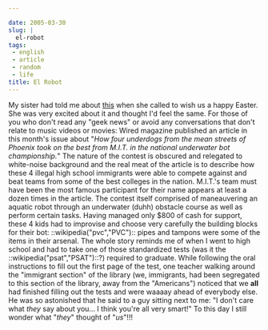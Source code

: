 ```yaml
---

date: 2005-03-30
slug: |
  el-robot
tags:
 - english
 - article
 - random
 - life
title: El Robot
---
```


My sister had told me about
[this](http://www.wired.com/wired/archive/13.04/robot.html) when she
called to wish us a happy Easter. She was very excited about it and
thought I'd feel the same. For those of you who don't read any "geek
news" or avoid any conversations that don't relate to music videos or
movies: Wired magazine published an article in this month's issue about
"*How four underdogs from the mean streets of Phoenix took on the best
from M.I.T. in the national underwater bot championship.*\" The nature
of the contest is obscured and relegated to white-noise background and
the real meat of the article is to describe how these 4 illegal high
school immigrants were able to compete against and beat teams from some
of the best colleges in the nation. M.I.T.'s team must have been the
most famous participant for their name appears at least a dozen times in
the article. The contest itself comprised of maneauvering an aquatic
robot through an underwater (duhh) obstacle course as well as perform
certain tasks. Having managed only \$800 of cash for support, these 4
kids had to improvise and choose very carefully the building blocks for
their bot: ::wikipedia(\"pvc\",\"PVC\"):: pipes and tampons were some of
the items in their arsenal. The whole story reminds me of when I went to
high school and had to take one of those standardized tests (was it the
::wikipedia(\"psat\",\"PSAT\")::?) required to graduate. While following
the oral instructions to fill out the first page of the test, one
teacher walking around the \"immigrant section\" of the library (we,
immigrants, had been segregated to this section of the library, away
from the \"Americans\") noticed that we **all** had finished filling out
the tests and were waaaay ahead of everybody else. He was so astonished
that he said to a guy sitting next to me: "I don't care what *they* say
about you... I think you're all very smart!" To this day I still wonder
what "*they*\" thought of \"*us*"!!!
